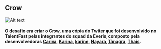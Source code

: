 ## Crow
 ![ Alt text](https://media-exp1.licdn.com/dms/image/C4E22AQG1ELaHRgQt8A/feedshare-shrink_800/0/1618606494882?e=1621468800&v=beta&t=-R77op29cJY2UdfL7iQAPLHuCMsT5kejoPBw-TuWZH0)
#### O desafio era criar o Crow, uma cópia do Twiter que foi desenvolvido no TalentFast pelas integrantes do squad da Everis, composto pela desenvolvedoras [Carina](https://github.com/karina1602), [Karina](https://github.com/KarinaFS), [karine](https://github.com/KarineFrontelli), [Nayara](https://github.com/NayaraFugii), [Tânagra](https://github.com/TanagraAndria), [Thais](https://github.com/ThWember).
